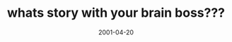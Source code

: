 ---
layout: base.njk
title : 'whats story with your brain boss???' 
view_title : 'whats story with your brain boss???' 
year : '2001' 
date : '2001-04-20' 
img_file : '/drawing/withyourbrain.png' 
html_file : 'yourrain' 
next_html : 'goingnowhere.html' 
year_order : '70' 
permalink : "title/{{html_file}}.html"
---